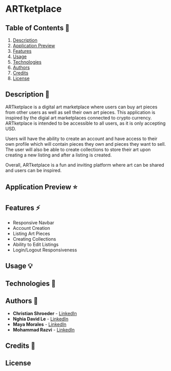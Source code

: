 # ARTketplace

## Table of Contents 📖

1. [ Description ](#description)
2. [ Application Preview ](#application-preview)
3. [ Features ](#features)
4. [ Usage ](#usage)
5. [ Technologies ](#technologies)
6. [ Authors ](#authors)
7. [ Credits ](#credits)
8. [ License ](#license)

## Description 📝
ARTketplace is a digital art marketplace where users can buy art pieces from other users as well as sell their own art pieces. This application is inspired by the digial art marketplaces connected to crypto currency. ARTketplace is intended to be accessible to all users, as it is only accepting USD.

Users will have the ability to create an account and have access to their own profile which will contain pieces they own and pieces they want to sell. The user will also be able to create collections to store their art upon creating a new listing and after a listing is created.

Overall, ARTketplace is a fun and inviting platform where art can be shared and users can be inspired.

## Application Preview ⭐

## Features ⚡️
* Responsive Navbar
* Account Creation
* Listing Art Pieces
* Creating Collections
* Ability to Edit Listings
* Login/Logout Responsiveness

## Usage 💡

## Technologies 🔧

## Authors 👩
* **Christian Shroeder** - [LinkedIn](https://www.linkedin.com/in/christian-schroeder1/)
* **Nghia David Le** - [LinkedIn](https://www.linkedin.com/in/nghia-le-4a2b9b232/)
* **Maya Morales** - [LinkedIn](https://www.linkedin.com/in/maya-morales-1191351bb/)
* **Mohammad Razvi** - [LinkedIn](https://www.linkedin.com/in/mohammad-razvi/)

## Credits 🙌

## License


